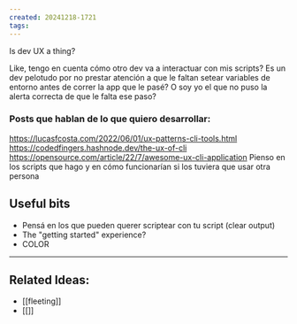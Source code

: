 ```yaml
---
created: 20241218-1721
tags:
---
```


Is dev UX a thing?

Like, tengo en cuenta cómo otro dev va a interactuar con mis scripts?
Es un dev pelotudo por no prestar atención a que le faltan setear variables de entorno antes de correr la app que le pasé? O soy yo el que no puso la alerta correcta de que le falta ese paso?

### Posts que hablan de lo que quiero desarrollar:

https://lucasfcosta.com/2022/06/01/ux-patterns-cli-tools.html
https://codedfingers.hashnode.dev/the-ux-of-cli
https://opensource.com/article/22/7/awesome-ux-cli-application
Pienso en los scripts que hago y en cómo funcionarían si los tuviera que usar otra persona

## Useful bits

- Pensá en los que pueden querer scriptear con tu script (clear output)
- The "getting started" experience?
- COLOR


---
## Related Ideas:
* [[fleeting]]
* [[]]
